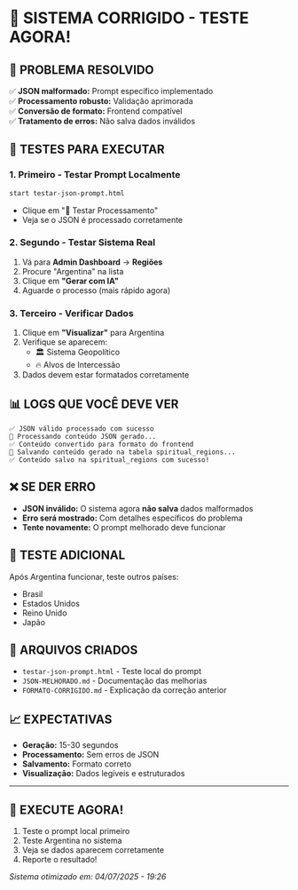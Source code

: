 # 🚀 SISTEMA CORRIGIDO - TESTE AGORA!

## 🎯 **PROBLEMA RESOLVIDO**
✅ **JSON malformado:** Prompt específico implementado  
✅ **Processamento robusto:** Validação aprimorada  
✅ **Conversão de formato:** Frontend compatível  
✅ **Tratamento de erros:** Não salva dados inválidos  

## 🧪 **TESTES PARA EXECUTAR**

### 1. **Primeiro - Testar Prompt Localmente**
```bash
start testar-json-prompt.html
```
- Clique em "🚀 Testar Processamento"
- Veja se o JSON é processado corretamente

### 2. **Segundo - Testar Sistema Real**
1. Vá para **Admin Dashboard** → **Regiões**
2. Procure "Argentina" na lista
3. Clique em **"Gerar com IA"**
4. Aguarde o processo (mais rápido agora)

### 3. **Terceiro - Verificar Dados**
1. Clique em **"Visualizar"** para Argentina
2. Verifique se aparecem:
   - 🏛️ Sistema Geopolítico
   - 🔥 Alvos de Intercessão
3. Dados devem estar formatados corretamente

## 📊 **LOGS QUE VOCÊ DEVE VER**
```
✅ JSON válido processado com sucesso
🔄 Processando conteúdo JSON gerado...
✅ Conteúdo convertido para formato do frontend
💾 Salvando conteúdo gerado na tabela spiritual_regions...
✅ Conteúdo salvo na spiritual_regions com sucesso!
```

## ❌ **SE DER ERRO**
- **JSON inválido:** O sistema agora **não salva** dados malformados
- **Erro será mostrado:** Com detalhes específicos do problema
- **Tente novamente:** O prompt melhorado deve funcionar

## 🎯 **TESTE ADICIONAL**
Após Argentina funcionar, teste outros países:
- Brasil
- Estados Unidos
- Reino Unido
- Japão

## 🔧 **ARQUIVOS CRIADOS**
- `testar-json-prompt.html` - Teste local do prompt
- `JSON-MELHORADO.md` - Documentação das melhorias
- `FORMATO-CORRIGIDO.md` - Explicação da correção anterior

## 📈 **EXPECTATIVAS**
- **Geração:** 15-30 segundos
- **Processamento:** Sem erros de JSON
- **Salvamento:** Formato correto
- **Visualização:** Dados legíveis e estruturados

---
## 🚀 **EXECUTE AGORA!**
1. Teste o prompt local primeiro
2. Teste Argentina no sistema
3. Veja se dados aparecem corretamente
4. Reporte o resultado!

*Sistema otimizado em: 04/07/2025 - 19:26* 